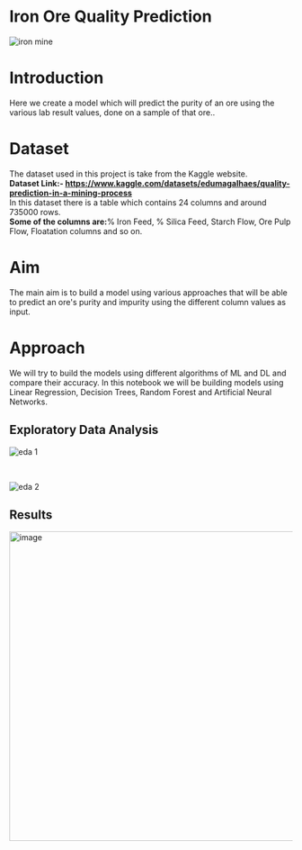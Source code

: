 ﻿# Iron Ore Quality Prediction
![iron mine](https://user-images.githubusercontent.com/73381366/192100894-75f9fe77-369f-450d-8a1b-e762d3b95008.jpg)


# Introduction

Here we create a model which will predict the purity of an ore using the various lab result values, done on a sample of that ore..

# Dataset

The dataset used in this project is take from the Kaggle website.
<br>
<b>Dataset Link:- https://www.kaggle.com/datasets/edumagalhaes/quality-prediction-in-a-mining-process </b>
<br>
In this dataset there is a table which contains 24 columns and around 735000 rows.
<br>
<b>Some of the columns are:</b>% Iron Feed, % Silica Feed, Starch Flow, Ore Pulp Flow, Floatation columns and so on.

# Aim

The main aim is to build a model using various approaches that will be able to predict an ore's purity and impurity using the different column values as input.

# Approach

We will try to build the models using different algorithms of ML and DL and compare their accuracy. In this notebook we will be building models using Linear Regression, Decision Trees, Random Forest and Artificial Neural Networks.

## Exploratory Data Analysis

![eda 1](https://user-images.githubusercontent.com/73381366/192100909-75f5af72-00a9-4a1d-870f-4b2b4b612298.jpg)

<br>

![eda 2](https://user-images.githubusercontent.com/73381366/192100921-00a54040-1f97-4984-9ecf-6bfc0ffc5049.jpg)

## Results

<img width="550" alt="image" src="https://github.com/vryan-06/Iron-Ore-Quality-Prediction/assets/73381366/1372f7a0-7146-47b5-82fd-8684e6ca1bc3">
